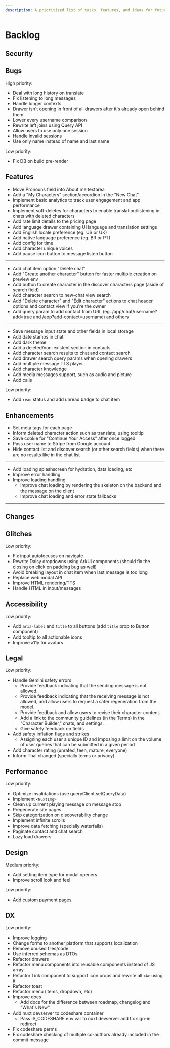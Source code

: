 ```yaml
---
description: A prioritized list of tasks, features, and ideas for future development.
---
```


# Backlog

## Security

## Bugs

High priority:

- Deal with long history on translate
- Fix listening to long messages
- Handle longer contexts
- Drawer isn't opening in front of all drawers after it's already open behind them
- Lower every username comparison
- Rewrite left joins using Query API
- Allow users to use only one session
- Handle invalid sessions
- Use only name instead of name and last name

Low priority:

- Fix DB on build pre-render

## Features

- Move Pronouns field into About me textarea
- Add a "My Characters" section/accordion in the "New Chat"
- Implement basic analytics to track user engagement and app performance
- Implement soft-deletes for characters to enable translation/listening in chats with deleted characters
- Add rate limit details to the pricing page
- Add language drawer containing UI language and translation settings
- Add English locale preference (eg. US or UK)
- Add native language preference (eg. BR or PT)
- Add config for time
- Add character unique voices
- Add pause icon button to message listen button
- ---
- Add chat item option "Delete chat"
- Add "Create another character" button for faster multiple creation on preview env
- Add button to create character in the discover characters page (aside of search field)
- Add character search to new-chat view search
- Add "Delete character" and "Edit character" actions to chat header options and contact view if you're the owner
- Add query param to add contact from URL (eg. /app/chat/username?add=true and /app?add-contact=username) and others
- ---
- Save message input state and other fields in local storage
- Add date stamps in chat
- Add dark theme
- Add a deleted/non-existent section in contacts
- Add character search results to chat and contact search
- Add drawer search query params when opening drawers
- Add multiple message TTS player
- Add character knowledge
- Add media messages support, such as audio and picture
- Add calls

Low priority:
- Add `read` status and add unread badge to chat item

## Enhancements

- Set meta tags for each page
- Inform deleted character action such as translate, using tooltip
- Save cookie for "Continue Your Access" after once logged
- Pass user name to Stripe from Google account
- Hide contact list and discover search (or other search fields) when there are no results like in the chat list
- ---
- Add loading splashscreen for hydration, data loading, etc
- Improve error handling
- Improve loading handling
  - Improve chat loading by rendering the skeleton on the backend and the message on the client
  - Improve chat loading and error state fallbacks

---

## Changes

## Glitches

Low priority:

- Fix input autofocuses on navigate
- Rewrite Daisy dropdowns using ArkUI components (should fix the closing on click on padding bug as well)
- Avoid breaking layout in chat item when last message is too long
- Replace web modal API
- Improve HTML rendering/TTS
- Handle HTML in input/messages

## Accessibility

Low priority:

- Add `aria-label` and `title` to all buttons (add `title` prop to Button component)
- Add tooltip to all actionable icons
- Improve a11y for avatars

## Legal

Low priority:

- Handle Gemini safety errors
  - Provide feedback indicating that the sending message is not allowed.
  - Provide feedback indicating that the receiving message is not allowed, and allow users to request a safer regeneration from the model.
  - Provide feedback and allow users to revise their character content.
  - Add a link to the community guidelines (in the Terms) in the "Character Builder," chats, and settings.
  - Give safety feedback on fields
- Add safety inflation flags and strikes
  - Assigning each user a unique ID and imposing a limit on the volume of user queries that can be submitted in a given period
- Add character rating (unrated, teen, mature, everyone)
- Inform Thal changed (specially terms or privacy)

## Performance

Low priority:

- Optimize invalidations (use queryClient.setQueryData)
- Implement `<NuxtImg>`
- Clean up current playing message on message stop
- Pregenerate site pages
- Skip categorization on discoverability change
- Implement infinite scrolls
- Improve data fetching (specially waterfalls)
- Paginate contact and chat search
- Lazy load drawers

## Design

Medium priority:

- Add setting item type for modal openers
- Improve scroll look and feel

Low priority:

- Add custom payment pages

## DX

Low priority:

- Improve logging
- Change forms to another platform that supports localization
- Remove unused files/code
- Use inferred schemas as DTOs
- Refactor drawers
- Refactor menu components into reusable components instead of JS array
- Refactor Link component to support icon props and rewrite all `<A>` using it
- Refactor toast
- Refactor menu (items, dropdown, etc)
- Improve docs
  - Add docs for the difference between roadmap, changelog and "What's New"
- Add nuxt devserver to codeshare container
  - Pass IS_CODESHARE env var to nuxt devserver and fix sign-in redirect
- Fix codeshare perms
- Fix codeshare checking of multiple co-authors already included in the commit message
